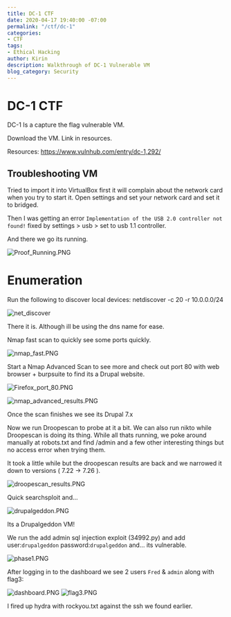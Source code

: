 ```yaml
---
title: DC-1 CTF
date: 2020-04-17 19:40:00 -07:00
permalink: "/ctf/dc-1"
categories:
- CTF
tags:
- Ethical Hacking
author: Kirin
description: Walkthrough of DC-1 Vulnerable VM
blog_category: Security
---
```


# DC-1 CTF

DC-1 Is a capture the flag vulnerable VM.

Download the VM. Link in resources. 

Resources:
https://www.vulnhub.com/entry/dc-1,292/

## Troubleshooting VM

Tried to import it into VirtualBox first it will complain about the network card when you try to start it. Open settings and set your network card and set it to bridged.

Then I was getting an error `Implementation of the USB 2.0 controller not found!` fixed by settings > usb > set to usb 1.1 controller.

And there we go its running.

![Proof_Running.PNG](/uploads/Proof_Running.PNG "Proof_Running")

# Enumeration

Run the following to discover local devices:
    netdiscover -c 20 -r 10.0.0.0/24

![net_discover](/uploads/netdiscover.PNG "netdiscover")

There it is. Although ill be using the dns name for ease.

Nmap fast scan to quickly see some ports quickly.

![nmap_fast.PNG](/uploads/nmap_fast.PNG "nmap_fast")

Start a Nmap Advanced Scan to see more and check out port 80 with web browser + burpsuite to find its a Drupal website.

![Firefox_port_80.PNG](/uploads/Firefox_port_80.PNG "Firefox_port_80")

![nmap_advanced_results.PNG](/uploads/nmap_advanced_results.PNG "nmap_advanced_results")

Once the scan finishes we see its Drupal 7.x

Now we run Droopescan to probe at it a bit. We can also run nikto while Droopescan is doing its thing. While all thats running, we poke around manually at robots.txt and find /admin and a few other interesting things but no access error when trying them.

It took a little while but the droopescan results are back and we narrowed it down to versions ( 7.22 -> 7.26 ).

![droopescan_results.PNG](/uploads/droopescan_results.PNG "droopescan_results")

Quick searchsploit and...

![drupalgeddon.PNG](/uploads/drupalgeddon.PNG "drupalgeddon")

Its a Drupalgeddon VM!

We run the add admin sql injection exploit (34992.py) and add user:`drupalgeddon` password:`drupalgeddon` and... its vulnerable.

![phase1.PNG](/uploads/phase1.PNG "phase1")

After logging in to the dashboard we see 2 users `Fred` & `admin` along with flag3:

![dashboard.PNG](/uploads/dashboard.PNG "dashboard")
![flag3.PNG](/uploads/flag3.PNG "flag3")

I fired up hydra with rockyou.txt against the ssh we found earlier.









